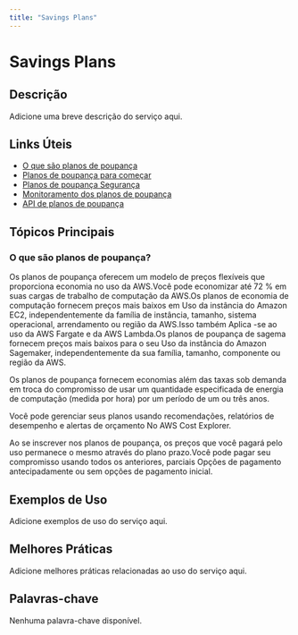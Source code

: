 ```yaml
---
title: "Savings Plans"
---
```


# Savings Plans

## Descrição

Adicione uma breve descrição do serviço aqui.

## Links Úteis

- [O que são planos de poupança](https://docs.aws.amazon.com/savingsplans/latest/userguide/what-is-savings-plans.html)
- [Planos de poupança para começar](https://docs.aws.amazon.com/savingsplans/latest/userguide/savings-plans-getting-started.html)
- [Planos de poupança Segurança](https://docs.aws.amazon.com/savingsplans/latest/userguide/savings-plans-security.html)
- [Monitoramento dos planos de poupança](https://docs.aws.amazon.com/savingsplans/latest/userguide/savings-plans-monitoring.html)
- [API de planos de poupança](https://docs.aws.amazon.com/savingsplans/latest/userguide/savings-plans-api.html)

## Tópicos Principais

### O que são planos de poupança?

Os planos de poupança oferecem um modelo de preços flexíveis que proporciona economia no uso da AWS.Você
pode economizar até 72 % em suas cargas de trabalho de computação da AWS.Os planos de economia de computação fornecem preços mais baixos em
Uso da instância do Amazon EC2, independentemente da família de instância, tamanho, sistema operacional, arrendamento ou região da AWS.Isso também
Aplica -se ao uso da AWS Fargate e da AWS Lambda.Os planos de poupança de sagema fornecem preços mais baixos para o seu
Uso da instância do Amazon Sagemaker, independentemente da sua família, tamanho, componente ou região da AWS.

Os planos de poupança fornecem economias além das taxas sob demanda em troca do compromisso de usar um
quantidade especificada de energia de computação (medida por hora) por um período de um ou três anos.

Você pode gerenciar seus planos usando recomendações, relatórios de desempenho e alertas de orçamento
No AWS Cost Explorer.

Ao se inscrever nos planos de poupança, os preços que você pagará pelo uso permanece o mesmo através do plano
prazo.Você pode pagar seu compromisso usando todos os anteriores, parciais
Opções de pagamento antecipadamente ou sem opções de pagamento inicial.

## Exemplos de Uso

Adicione exemplos de uso do serviço aqui.

## Melhores Práticas

Adicione melhores práticas relacionadas ao uso do serviço aqui.

## Palavras-chave

Nenhuma palavra-chave disponível.
